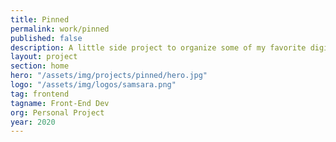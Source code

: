 ```yaml
---
title: Pinned
permalink: work/pinned
published: false
description: A little side project to organize some of my favorite digital things.
layout: project
section: home
hero: "/assets/img/projects/pinned/hero.jpg"
logo: "/assets/img/logos/samsara.png"
tag: frontend
tagname: Front-End Dev
org: Personal Project
year: 2020
---
```


